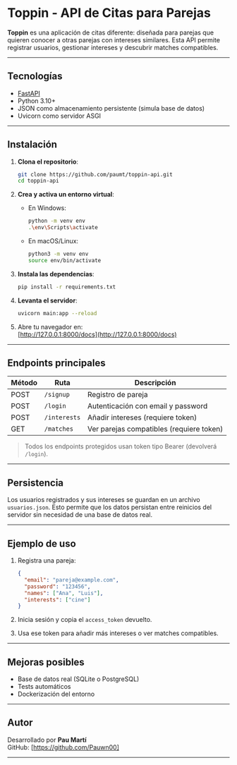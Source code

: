 
# Toppin - API de Citas para Parejas

**Toppin** es una aplicación de citas diferente: diseñada para parejas que quieren conocer a otras parejas con intereses similares. Esta API permite registrar usuarios, gestionar intereses y descubrir matches compatibles.

---

## Tecnologías

- [FastAPI](https://fastapi.tiangolo.com/)
- Python 3.10+
- JSON como almacenamiento persistente (simula base de datos)
- Uvicorn como servidor ASGI

---

## Instalación

1. **Clona el repositorio**:
   ```bash
   git clone https://github.com/paumt/toppin-api.git
   cd toppin-api
   ```

2. **Crea y activa un entorno virtual**:

   - En Windows:
     ```bash
     python -m venv env
     .\env\Scripts\activate
     ```

   - En macOS/Linux:
     ```bash
     python3 -m venv env
     source env/bin/activate
     ```

3. **Instala las dependencias**:
   ```bash
   pip install -r requirements.txt
   ```

4. **Levanta el servidor**:
   ```bash
   uvicorn main:app --reload
   ```

5. Abre tu navegador en:  
    [http://127.0.0.1:8000/docs](http://127.0.0.1:8000/docs)

---

##  Endpoints principales

| Método | Ruta         | Descripción                                |
|--------|--------------|--------------------------------------------|
| POST   | `/signup`    | Registro de pareja                         |
| POST   | `/login`     | Autenticación con email y password         |
| POST   | `/interests` | Añadir intereses (requiere token)          |
| GET    | `/matches`   | Ver parejas compatibles (requiere token)   |

> Todos los endpoints protegidos usan token tipo Bearer (devolverá `/login`).

---

##  Persistencia

Los usuarios registrados y sus intereses se guardan en un archivo `usuarios.json`. Esto permite que los datos persistan entre reinicios del servidor sin necesidad de una base de datos real.

---

##  Ejemplo de uso

1. Registra una pareja:
   ```json
   {
     "email": "pareja@example.com",
     "password": "123456",
     "names": ["Ana", "Luis"],
     "interests": ["cine"]
   }
   ```

2. Inicia sesión y copia el `access_token` devuelto.

3. Usa ese token para añadir más intereses o ver matches compatibles.

---

## Mejoras posibles

- Base de datos real (SQLite o PostgreSQL)
- Tests automáticos
- Dockerización del entorno

---

## Autor

Desarrollado por **Pau Martí**  
GitHub: [https://github.com/Pauwn00]

---

